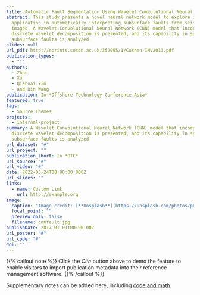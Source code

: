 ```yaml
---
title: Automatic Fault Segmentation Using Wavelet Convolutional Neural Networks
abstract: This study presents a novel neural network model to explore its
  application in automatically interpreting subsurface faults from seismic
  images. A Wavelet Convolutional Neural Network (CNN) model that incorporates
  discrete wavelet decomposition is presented, and its capability in segmenting
  subsurface faults is analyzed.
slides: null
url_pdf: http://eprints.soton.ac.uk/352095/1/Cushen-IMV2013.pdf
publication_types:
  - "1"
authors:
  - Zhou
  - Xu
  - Qishuai Yin
  - and Bin Wang
publication: In *Offshore Technology Conference Asia*
featured: true
tags:
  - Source Themes
projects:
  - internal-project
summary: A Wavelet Convolutional Neural Network (CNN) model that incorporates
  discrete wavelet decomposition is presented, and its capability in segmenting
  subsurface faults is analyzed.
url_dataset: "#"
url_project: ""
publication_short: In *OTC*
url_source: "#"
url_video: "#"
date: 2022-03-24T00:00:00.000Z
url_slides: ""
links:
  - name: Custom Link
    url: http://example.org
image:
  caption: "Image credit: [**Unsplash**](https://unsplash.com/photos/pLCdAaMFLTE)"
  focal_point: ""
  preview_only: false
  filename: cnnfault.jpg
publishDate: 2017-01-01T00:00:00Z
url_poster: "#"
url_code: "#"
doi: ""
---
```


{{% callout note %}}
Click the _Cite_ button above to demo the feature to enable visitors to import publication metadata into their reference management software.
{{% /callout %}}

Supplementary notes can be added here, including [code and math](https://wowchemy.com/docs/content/writing-markdown-latex/).
